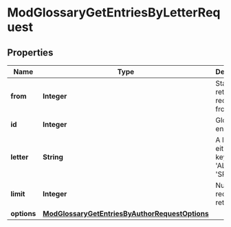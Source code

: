 

# ModGlossaryGetEntriesByLetterRequest


## Properties

| Name | Type | Description | Notes |
|------------ | ------------- | ------------- | -------------|
|**from** | **Integer** | Start returning records from here |  [optional] |
|**id** | **Integer** | Glossary entry ID |  |
|**letter** | **String** | A letter, or either keywords: &#39;ALL&#39; or &#39;SPECIAL&#39;. |  |
|**limit** | **Integer** | Number of records to return |  [optional] |
|**options** | [**ModGlossaryGetEntriesByAuthorRequestOptions**](ModGlossaryGetEntriesByAuthorRequestOptions.md) |  |  [optional] |



